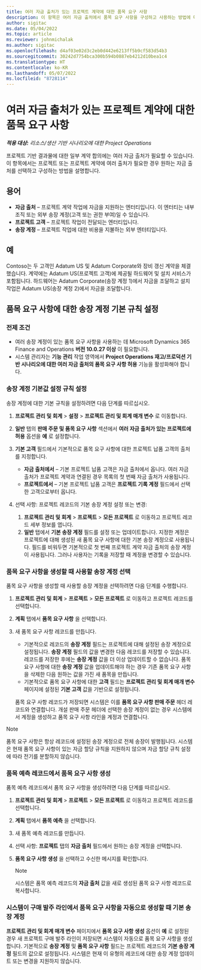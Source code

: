 ```yaml
---
title: 여러 자금 출처가 있는 프로젝트 계약에 대한 품목 요구 사항
description: 이 항목은 여러 자금 출처에서 품목 요구 사항을 구성하고 사용하는 방법에 대한 정보를 제공합니다.
author: sigitac
ms.date: 05/04/2022
ms.topic: article
ms.reviewer: johnmichalak
ms.author: sigitac
ms.openlocfilehash: d4af03e02d3c2eb0d442e6213ff5b9cf583d54b3
ms.sourcegitcommit: 30242d7754bca300b594b0887eb4212d10bea1c4
ms.translationtype: HT
ms.contentlocale: ko-KR
ms.lasthandoff: 05/07/2022
ms.locfileid: "8728114"
---
```

# <a name="item-requirements-for-project-contracts-with-multiple-funding-sources"></a>여러 자금 출처가 있는 프로젝트 계약에 대한 품목 요구 사항

_**적용 대상:** 리소스/생산 기반 시나리오에 대한 Project Operations_

프로젝트 기반 결과물에 대한 일부 계약 합의에는 여러 자금 출처가 필요할 수 있습니다. 이 항목에서는 프로젝트 또는 프로젝트 계약에 여러 출처가 필요한 경우 원하는 자금 출처를 선택하고 구성하는 방법을 설명합니다.

## <a name="terminology"></a>용어

- **자금 출처** – 프로젝트 계약 작업에 자금을 지원하는 엔터티입니다. 이 엔터티는 내부 조직 또는 외부 송장 계정(고객 또는 권한 부여)일 수 있습니다.
- **프로젝트 고객** – 프로젝트 작업이 전달되는 엔터티입니다.
- **송장 계정** – 프로젝트 작업에 대한 비용을 지불하는 외부 엔터티입니다.

## <a name="example"></a>예

Contoso는 두 고객인 Adatum US 및 Adatum Corporate와 장비 갱신 계약을 체결했습니다. 계약에는 Adatum US(프로젝트 고객)에 제공될 하드웨어 및 설치 서비스가 포함됩니다. 하드웨어는 Adatum Corporate(송장 계정 1)에서 자금을 조달하고 설치 작업은 Adatum US(송장 계정 2)에서 자금을 조달합니다.

## <a name="set-up-invoice-account-defaulting-rules-for-item-requirements"></a>품목 요구 사항에 대한 송장 계정 기본 규칙 설정

### <a name="prerequisites"></a>전제 조건

- 여러 송장 계정이 있는 품목 요구 사항을 사용하는 데 Microsoft Dynamics 365 Finance and Operations **버전 10.0.27 이상** 이 필요합니다.
- 시스템 관리자는 **기능 관리** 작업 영역에서 **Project Operations 재고/프로덕션 기반 시나리오에 대한 여러 자금 출처의 품목 요구 사항 허용** 기능을 활성화해야 합니다.

### <a name="set-up-the-invoice-account-defaulting-rules"></a>송장 계정 기본값 설정 규칙 설정

송장 계정에 대한 기본 규칙을 설정하려면 다음 단계를 따르십시오.

1. **프로젝트 관리 및 회계** \> **설정** \> **프로젝트 관리 및 회계 매개 변수** 로 이동합니다.
1. **일반** 탭의 **판매 주문 및 품목 요구 사항** 섹션에서 **여러 자금 출처가 있는 프로젝트에 허용** 옵션을 **예** 로 설정합니다.
1. **기본 고객** 필드에서 기본적으로 품목 요구 사항에 대한 프로젝트 납품 고객의 출처를 지정합니다.

    - **자금 출처에서** – 기본 프로젝트 납품 고객은 자금 출처에서 옵니다. 여러 자금 출처가 프로젝트 계약과 연결된 경우 목록의 첫 번째 자금 출처가 사용됩니다.
    - **프로젝트에서** – 기본 프로젝트 납품 고객은 **프로젝트 기록 계정** 필드에서 선택한 고객으로부터 옵니다.

1. 선택 사항: 프로젝트 레코드의 기본 송장 계정 설정 또는 변경:

    1. **프로젝트 관리 및 회계** \> **프로젝트** \> **모든 프로젝트** 로 이동하고 프로젝트 레코드 세부 정보를 엽니다.
    2. **일반** 탭에서 **기본 송장 계정** 필드를 설정 또는 업데이트합니다. 지정한 계정은 프로젝트에 대해 생성된 새 품목 요구 사항에 대한 기본 송장 계정으로 사용됩니다. 필드를 비워두면 기본적으로 첫 번째 프로젝트 계약 자금 출처의 송장 계정이 사용됩니다. 그러나 사용자는 기록을 저장할 때 계정을 변경할 수 있습니다.

### <a name="select-the-invoice-account-to-use-when-you-create-an-item-requirement"></a>품목 요구 사항을 생성할 때 사용할 송장 계정 선택

품목 요구 사항을 생성할 때 사용할 송장 계정을 선택하려면 다음 단계를 수행합니다.

1. **프로젝트 관리 및 회계** \> **프로젝트** \> **모든 프로젝트** 로 이동하고 프로젝트 레코드를 선택합니다.
1. **계획** 탭에서 **품목 요구 사항** 을 선택합니다.
1. 새 품목 요구 사항 레코드를 만듭니다.

    - 기본적으로 레코드의 **송장 계정** 필드는 프로젝트에 대해 설정된 송장 계정으로 설정됩니다. **송장 계정** 필드의 값을 변경한 다음 레코드를 저장할 수 있습니다. 레코드를 저장한 후에는 **송장 계정** 값을 더 이상 업데이트할 수 없습니다. 품목 요구 사항에 대한 **송장 계정** 값을 업데이트해야 하는 경우 기존 품목 요구 사항을 삭제한 다음 원하는 값을 가진 새 품목을 만듭니다.
    - 기본적으로 품목 요구 사항에 대한 **고객** 필드는 **프로젝트 관리 및 회계 매개 변수** 페이지에 설정된 **기본 고객** 값을 기반으로 설정됩니다.

    품목 요구 사항 레코드가 저장되면 시스템은 이를 **품목 요구 사항 판매 주문** 헤더 레코드와 연결합니다. 개설 판매 주문 헤더에 선택한 송장 계정이 없는 경우 시스템에서 계정을 생성하고 품목 요구 사항 라인을 계정과 연결합니다.

> [!NOTE]
> 품목 요구 사항은 항상 레코드에 설정된 송장 계정으로 전체 송장이 발행됩니다. 시스템은 현재 품목 요구 사항이 있는 자금 할당 규칙을 지원하지 않으며 자금 할당 규칙 설정에 따라 전기를 분할하지 않습니다.

### <a name="create-an-item-requirement-from-an-item-forecast-record"></a>품목 예측 레코드에서 품목 요구 사항 생성

품목 예측 레코드에서 품목 요구 사항을 생성하려면 다음 단계를 따르십시오.

1. **프로젝트 관리 및 회계** \> **프로젝트** \> **모든 프로젝트** 로 이동하고 프로젝트 레코드를 선택합니다.
1. **계획** 탭에서 **품목 예측** 을 선택합니다.
1. 새 품목 예측 레코드를 만듭니다.
1. 선택 사항: **프로젝트** 탭의 **자금 출처** 필드에서 원하는 송장 계정을 선택합니다.
1. **품목 요구 사항 생성** 을 선택하고 수신한 메시지를 확인합니다.

    > [!NOTE]
    > 시스템은 품목 예측 레코드의 **자금 출처** 값을 새로 생성된 품목 요구 사항 레코드로 복사합니다.

### <a name="default-invoice-account-when-the-system-automatically-creates-an-item-requirement-from-a-purchase-order-line"></a>시스템이 구매 발주 라인에서 품목 요구 사항을 자동으로 생성할 때 기본 송장 계정

**프로젝트 관리 및 회계 매개 변수** 페이지에서 **품목 요구 사항 생성** 옵션이 **예** 로 설정된 경우 새 프로젝트 구매 발주 라인이 저장되면 시스템이 자동으로 품목 요구 사항을 생성합니다. 기본적으로 **송장 계정** 및 **품목 요구 사항** 필드는 프로젝트 레코드의 **기본 송장 계정** 필드의 값으로 설정됩니다. 시스템은 현재 이 유형의 레코드에 대한 송장 계정 업데이트 또는 변경을 지원하지 않습니다.
